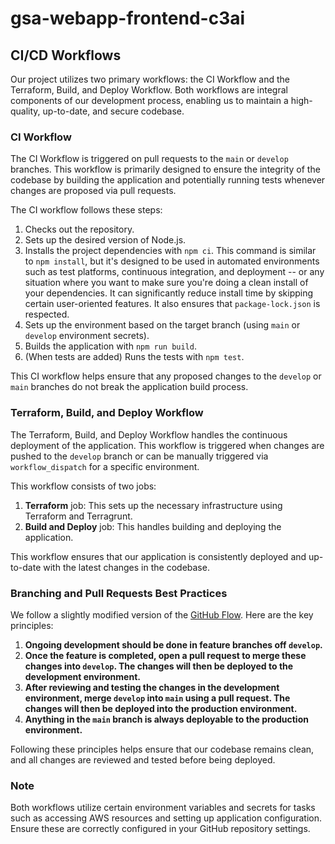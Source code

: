 # gsa-webapp-frontend-c3ai

## CI/CD Workflows

Our project utilizes two primary workflows: the CI Workflow and the Terraform, Build, and Deploy Workflow. Both workflows are integral components of our development process, enabling us to maintain a high-quality, up-to-date, and secure codebase.

### CI Workflow

The CI Workflow is triggered on pull requests to the `main` or `develop` branches. This workflow is primarily designed to ensure the integrity of the codebase by building the application and potentially running tests whenever changes are proposed via pull requests.

The CI workflow follows these steps:

1. Checks out the repository.
2. Sets up the desired version of Node.js.
3. Installs the project dependencies with `npm ci`. This command is similar to `npm install`, but it's designed to be used in automated environments such as test platforms, continuous integration, and deployment -- or any situation where you want to make sure you're doing a clean install of your dependencies. It can significantly reduce install time by skipping certain user-oriented features. It also ensures that `package-lock.json` is respected.
4. Sets up the environment based on the target branch (using `main` or `develop` environment secrets).
5. Builds the application with `npm run build`.
6. (When tests are added) Runs the tests with `npm test`.

This CI workflow helps ensure that any proposed changes to the `develop` or `main` branches do not break the application build process.

### Terraform, Build, and Deploy Workflow

The Terraform, Build, and Deploy Workflow handles the continuous deployment of the application. This workflow is triggered when changes are pushed to the `develop` branch or can be manually triggered via `workflow_dispatch` for a specific environment.

This workflow consists of two jobs:

1. **Terraform** job: This sets up the necessary infrastructure using Terraform and Terragrunt.
2. **Build and Deploy** job: This handles building and deploying the application.

This workflow ensures that our application is consistently deployed and up-to-date with the latest changes in the codebase.

### Branching and Pull Requests Best Practices

We follow a slightly modified version of the [GitHub Flow](https://guides.github.com/introduction/flow/). Here are the key principles:

1. **Ongoing development should be done in feature branches off `develop`.**
2. **Once the feature is completed, open a pull request to merge these changes into `develop`. The changes will then be deployed to the development environment.**
3. **After reviewing and testing the changes in the development environment, merge `develop` into `main` using a pull request. The changes will then be deployed into the production environment.**
4. **Anything in the `main` branch is always deployable to the production environment.**

Following these principles helps ensure that our codebase remains clean, and all changes are reviewed and tested before being deployed.

### Note

Both workflows utilize certain environment variables and secrets for tasks such as accessing AWS resources and setting up application configuration. Ensure these are correctly configured in your GitHub repository settings.
